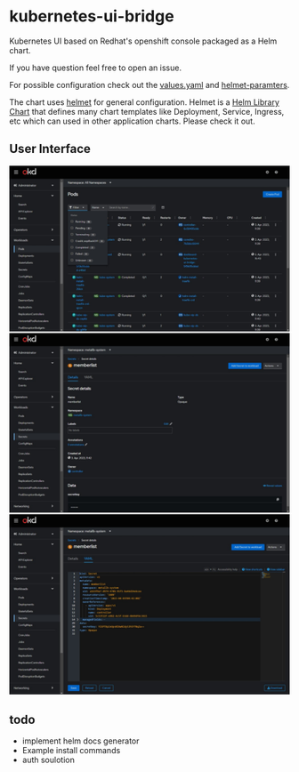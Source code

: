 # kubernetes-ui-bridge
Kubernetes UI based on Redhat's openshift console packaged as a Helm chart.

If you have question feel free to open an issue.

For possible configuration check out the [values.yaml](./kubernetes-ui-bridge/values.yaml) and [helmet-paramters](https://github.com/companyinfo/helm-charts/tree/main/charts/helmet).

The chart uses [helmet](https://github.com/companyinfo/helm-charts/tree/main/charts/helmet) for general configuration. Helmet is a [Helm Library Chart](https://helm.sh/docs/topics/library_charts/) that defines many chart templates like Deployment, Service, Ingress, etc which can used in other application charts. Please check it out.

## User Interface

![UI-Overview](./pictures//ui-1.jpeg)
![Resource](./pictures/ui-2.jpeg)
![YAML](./pictures/ui-3.jpeg)


## todo
* implement helm docs generator
* Example install commands
* auth soulotion
